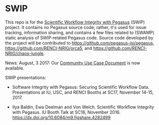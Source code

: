 # SWIP
This repo is for the [Scientific Workflow Integrity with Pegasus](https://cacr.iu.edu/projects/swip/index.php) (SWIP) project. It contains no Pegasus source code; rather, it's used for issue tracking, information sharing, and contains a few files related to (SWAMP) static analysis of SWIP-related Pegasus code. Source code developed by the project will be contributed to https://github.com/pegasus-isi/pegasus, https://github.com/RENCI-NRIG/orca5, and https://github.com/RENCI-NRIG/chaos-jungle.

News:
August, 3 2017: Our [Community Use Case Document](https://github.com/IU-CACR/SWIP/blob/master/SWIP-Community-Use-Cases.pdf) is now available.

SWIP presentations:
* Software Integrity with Pegasus: Securing Scientific Workflow Data. Presentations at IU, USC, and RENCI Booths at SC17, November 14-15, 2017.

* Ilya Baldin, Ewa Deelman and Von Welch. Scientific Workflow Integrity with Pegasus. IU Booth Talk at SC16, November 2016. https://dx.doi.org/10.6084/m9.figshare.4282499

